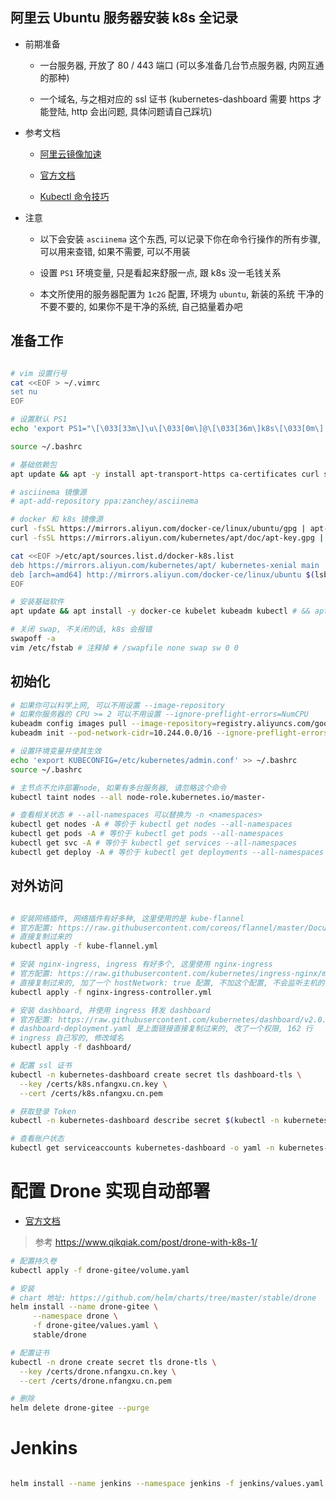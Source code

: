 ## 阿里云 Ubuntu 服务器安装 k8s 全记录

- 前期准备

    * 一台服务器, 开放了 80 / 443 端口 (可以多准备几台节点服务器, 内网互通的那种)
    
    * 一个域名, 与之相对应的 ssl 证书 (kubernetes-dashboard 需要 https 才能登陆, http 会出问题, 具体问题请自己踩坑)

- 参考文档

    * [阿里云镜像加速](https://cr.console.aliyun.com/cn-beijing/instances/mirrors)

    * [官方文档](https://kubernetes.io/zh/docs/)

    * [Kubectl 命令技巧](https://jimmysong.io/kubernetes-handbook/guide/kubectl-cheatsheet.html)
    
- 注意

    * 以下会安装 `asciinema` 这个东西, 可以记录下你在命令行操作的所有步骤, 可以用来查错, 如果不需要, 可以不用装
    
    * 设置 `PS1` 环境变量, 只是看起来舒服一点, 跟 k8s 没一毛钱关系
    
    * 本文所使用的服务器配置为 `1c2G` 配置, 环境为 `ubuntu`, 新装的系统 干净的不要不要的, 如果你不是干净的系统, 自己掂量着办吧

## 准备工作

```bash

# vim 设置行号
cat <<EOF > ~/.vimrc
set nu
EOF

# 设置默认 PS1
echo 'export PS1="\[\033[33m\]\u\[\033[0m\]@\[\033[36m\]k8s\[\033[0m\]:\[\033[32m\]\W \[\033[0m\]$ "' >> ~/.bashrc

source ~/.bashrc

# 基础依赖包
apt update && apt -y install apt-transport-https ca-certificates curl software-properties-common

# asciinema 镜像源
# apt-add-repository ppa:zanchey/asciinema

# docker 和 k8s 镜像源
curl -fsSL https://mirrors.aliyun.com/docker-ce/linux/ubuntu/gpg | apt-key add -
curl -fsSL https://mirrors.aliyun.com/kubernetes/apt/doc/apt-key.gpg | apt-key add -

cat <<EOF >/etc/apt/sources.list.d/docker-k8s.list
deb https://mirrors.aliyun.com/kubernetes/apt/ kubernetes-xenial main
deb [arch=amd64] http://mirrors.aliyun.com/docker-ce/linux/ubuntu $(lsb_release -cs) stable
EOF

# 安装基础软件
apt update && apt install -y docker-ce kubelet kubeadm kubectl # && apt install -y asciinema

# 关闭 swap, 不关闭的话, k8s 会报错
swapoff -a
vim /etc/fstab # 注释掉 # /swapfile none swap sw 0 0

```

## 初始化

```bash
# 如果你可以科学上网, 可以不用设置 --image-repository 
# 如果你服务器的 CPU >= 2 可以不用设置 --ignore-preflight-errors=NumCPU
kubeadm config images pull --image-repository=registry.aliyuncs.com/google_containers
kubeadm init --pod-network-cidr=10.244.0.0/16 --ignore-preflight-errors=NumCPU --image-repository=registry.aliyuncs.com/google_containers

# 设置环境变量并使其生效
echo 'export KUBECONFIG=/etc/kubernetes/admin.conf' >> ~/.bashrc
source ~/.bashrc

# 主节点不允许部署node, 如果有多台服务器, 请忽略这个命令
kubectl taint nodes --all node-role.kubernetes.io/master-

# 查看相关状态 # --all-namespaces 可以替换为 -n <namespaces>
kubectl get nodes -A # 等价于 kubectl get nodes --all-namespaces
kubectl get pods -A # 等价于 kubectl get pods --all-namespaces 
kubectl get svc -A # 等价于 kubectl get services --all-namespaces 
kubectl get deploy -A # 等价于 kubectl get deployments --all-namespaces 

```

## 对外访问

```bash

# 安装网络插件, 网络插件有好多种, 这里使用的是 kube-flannel
# 官方配置: https://raw.githubusercontent.com/coreos/flannel/master/Documentation/kube-flannel.yml
# 直接复制过来的
kubectl apply -f kube-flannel.yml

# 安装 nginx-ingress, ingress 有好多个, 这里使用 nginx-ingress
# 官方配置: https://raw.githubusercontent.com/kubernetes/ingress-nginx/master/deploy/static/mandatory.yaml
# 直接复制过来的, 加了一个 hostNetwork: true 配置, 不加这个配置, 不会监听主机的 80/443 端口
kubectl apply -f nginx-ingress-controller.yml

# 安装 dashboard, 并使用 ingress 转发 dashboard
# 官方配置: https://raw.githubusercontent.com/kubernetes/dashboard/v2.0.0-beta6/aio/deploy/recommended.yaml
# dashboard-deployment.yaml 是上面链接直接复制过来的, 改了一个权限, 162 行
# ingress 自己写的, 修改域名
kubectl apply -f dashboard/

# 配置 ssl 证书
kubectl -n kubernetes-dashboard create secret tls dashboard-tls \
  --key /certs/k8s.nfangxu.cn.key \
  --cert /certs/k8s.nfangxu.cn.pem

# 获取登录 Token
kubectl -n kubernetes-dashboard describe secret $(kubectl -n kubernetes-dashboard get secret | grep kubernetes-dashboard | awk '{print $1}')

# 查看账户状态
kubectl get serviceaccounts kubernetes-dashboard -o yaml -n kubernetes-dashboard
```

# 配置 Drone 实现自动部署

- [官方文档](https://docs.drone.io)

> 参考 https://www.qikqiak.com/post/drone-with-k8s-1/

```bash
# 配置持久卷
kubectl apply -f drone-gitee/volume.yaml

# 安装
# chart 地址: https://github.com/helm/charts/tree/master/stable/drone
helm install --name drone-gitee \
     --namespace drone \
     -f drone-gitee/values.yaml \
     stable/drone

# 配置证书
kubectl -n drone create secret tls drone-tls \
  --key /certs/drone.nfangxu.cn.key \
  --cert /certs/drone.nfangxu.cn.pem

# 删除
helm delete drone-gitee --purge
```

# Jenkins

```bash

helm install --name jenkins --namespace jenkins -f jenkins/values.yaml stable/jenkins

```